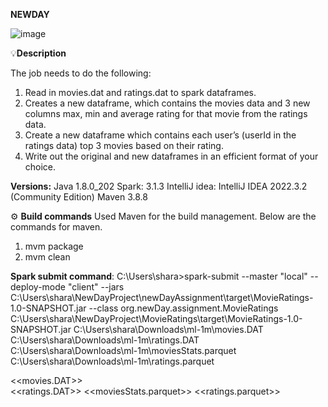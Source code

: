 **NEWDAY**

![image](https://github.com/kaithisharath92/NewDay/assets/132219522/9d3598cd-d4a4-45f9-915f-710a0cf6e4b1)



💡**Description**

The job needs to do the following:
1. Read in movies.dat and ratings.dat to spark dataframes.
2. Creates a new dataframe, which contains the movies data and 3 new columns max, min and
average rating for that movie from the ratings data.
3. Create a new dataframe which contains each user’s (userId in the ratings data) top 3 movies
based on their rating.
4. Write out the original and new dataframes in an efficient format of your choice.

**Versions:**
Java 1.8.0_202 
Spark: 3.1.3
IntelliJ idea: IntelliJ IDEA 2022.3.2 (Community Edition) 
Maven 3.8.8

 
⚙️ **Build commands**
Used Maven for the build management.
Below are the commands for maven.
1.	mvm package
2.	mvm clean


**Spark submit command**:
C:\Users\shara>spark-submit --master "local" --deploy-mode "client" --jars C:\Users\shara\NewDayProject\newDayAssignment\target\MovieRatings-1.0-SNAPSHOT.jar --class org.newDay.assignment.MovieRatings  C:\Users\shara\NewDayProject\MovieRatings\target\MovieRatings-1.0-SNAPSHOT.jar C:\Users\shara\Downloads\ml-1m\movies.DAT C:\Users\shara\Downloads\ml-1m\ratings.DAT C:\Users\shara\Downloads\ml-1m\moviesStats.parquet  C:\Users\shara\Downloads\ml-1m\ratings.parquet



<<movies.DAT>>  
<<ratings.DAT>>
<<moviesStats.parquet>>
<<ratings.parquet>>





















